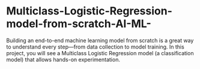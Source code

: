 # Multiclass-Logistic-Regression-model-from-scratch-AI-ML-
Building an end-to-end machine learning model from scratch is a great way to understand every step—from data collection to model training.  In this project, you will see a Multiclass Logistic Regression model (a classification model) that allows hands-on experimentation. 

